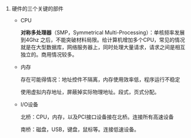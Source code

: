 1. 硬件的三个关键的部件

   * CPU

     **对称多处理器**（SMP，Symmetrical Multi-Processing）：单核频率发展到4Ghz 之后，不能突破材料局限。给计算机增加多个CPU，常见的情况就是在大型数据库，网络服务器上，同时处理大量请求，请求之间是相互独立的。商用情况较多。

   * 内存

     存在可能得情况：地址控件不隔离，内存使用效率低，程序运行不稳定

     使用虚拟内存地址，屏蔽掉实际物理地址。段式，页式分配。

   * I/O设备

     北桥：CPU，内存，以及PCI接口设备接在北桥。连接所有高速设备

     南桥：磁盘，USB，键盘，鼠标等。连接低速设备。

   

   

   

   

   

   